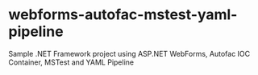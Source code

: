 # webforms-autofac-mstest-yaml-pipeline
Sample .NET Framework project using ASP.NET WebForms, Autofac IOC Container, MSTest and YAML Pipeline
